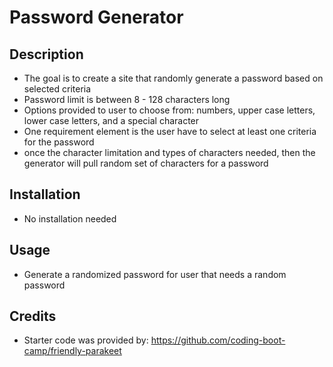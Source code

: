 # Password Generator

## Description

- The goal is to create a site that randomly generate a password based on selected criteria
- Password limit is between 8 - 128 characters long
- Options provided to user to choose from: numbers, upper case letters, lower case letters, and a special character
- One requirement element is the user have to select at least one criteria for the password
- once the character limitation and types of characters needed, then the generator will pull random set of characters for a password

## Installation

- No installation needed

## Usage

- Generate a randomized password for user that needs a random password

## Credits
-   Starter code was provided by: https://github.com/coding-boot-camp/friendly-parakeet



